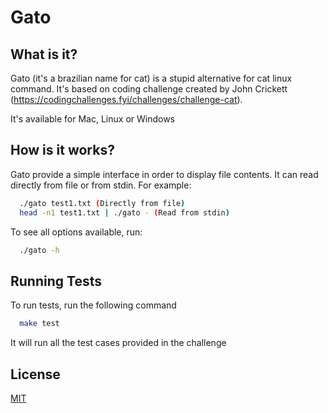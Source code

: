 # Gato

## What is it?

Gato (it's a brazilian name for cat) is a stupid alternative for cat linux command. It's based on coding challenge created by John Crickett (https://codingchallenges.fyi/challenges/challenge-cat).

It's available for Mac, Linux or Windows
## How is it works?

Gato provide a simple interface in order to display file contents. It can read directly from file or from stdin. For example: 

```bash
  ./gato test1.txt (Directly from file)
  head -n1 test1.txt | ./gato - (Read from stdin)
```

To see all options available, run: 

```bash
  ./gato -h
```
## Running Tests

To run tests, run the following command

```bash
  make test
```

It will run all the test cases provided in the challenge

## License

[MIT](https://choosealicense.com/licenses/mit/)

